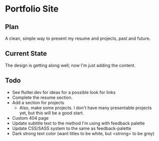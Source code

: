 # Portfolio Site

## Plan

A clean, simple way to present my resume and projects, past and future.

## Current State

The design is getting along well; now I'm just adding the content.

## Todo

- See flutter.dev for ideas for a possible look for links
- Complete the resume section.
- Add a section for projects
   - Also, make some projects. I don't have many presentable projects yet, but this will be a good start.
- Custom 404 page
- Update subtitle text to the method I'm using with feedback palette
- Update CSS/SASS system to the same as feedback-palette
- Dark strong text color (want titles to be white, but \<strong> to be grey)